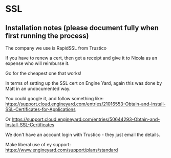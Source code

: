 # SSL

## Installation notes (please document fully when first running the process)

The company we use is RapidSSL from Trustico

If you have to renew a cert, then get a receipt and give it to Nicola as an expense who will reimburse it.

Go for the cheapest one that works!

In terms of setting up the SSL cert on Engine Yard, again this was done by Matt in an undocumented way.

You could google it, and follow something like: https://support.cloud.engineyard.com/entries/21016553-Obtain-and-Install-SSL-Certificates-for-Applications

Or https://support.cloud.engineyard.com/entries/50644293-Obtain-and-Install-SSL-Certificates

We don't have an account login with Trustico - they just email the details.

Make liberal use of ey support: https://www.engineyard.com/support/plans/standard
